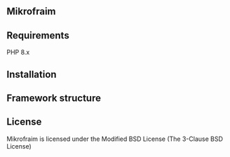 ## Mikrofraim

## Requirements

PHP 8.x

## Installation

## Framework structure

## License

Mikrofraim is licensed under the Modified BSD License (The 3-Clause BSD License)

